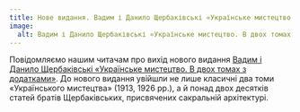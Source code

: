 ```yaml
---
title: Нове видання. Вадим і Данило Щербаківські «Українське мистецтво. В двох томах з додатками» (2015)
image:
  alt: Вадим і Данило Щербаківські «Українське мистецтво. В двох томах з додатками»
---
```


Повідомляємо нашим читачам про вихід нового видання [Вадим і Данило Щербаківські «Українське мистецтво. В двох томах з додатками»](/books/sctcherbakivski-ukrainske-mystectvo). 
До нового видання увійшли не лише класичні два томи «Українського мистецтва» (1913, 1926 рр.), а й понад двох десятків статей братів Щербаківських, присвячених сакральній архітектурі.
